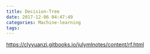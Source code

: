 ```yaml
---
title: Decision-Tree
date: 2017-12-06 04:47:49
categories: Machine-learning
tags:
---
```


https://clyyuanzi.gitbooks.io/julymlnotes/content/rf.html
